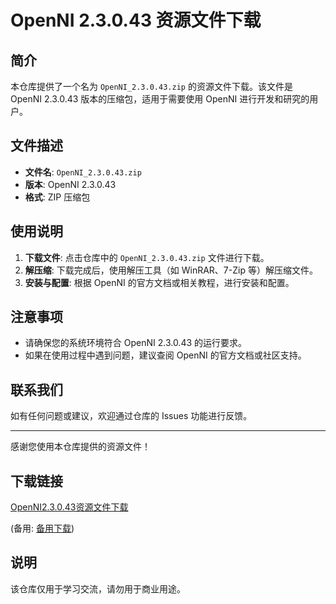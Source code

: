 # OpenNI 2.3.0.43 资源文件下载

## 简介

本仓库提供了一个名为 `OpenNI_2.3.0.43.zip` 的资源文件下载。该文件是 OpenNI 2.3.0.43 版本的压缩包，适用于需要使用 OpenNI 进行开发和研究的用户。

## 文件描述

- **文件名**: `OpenNI_2.3.0.43.zip`
- **版本**: OpenNI 2.3.0.43
- **格式**: ZIP 压缩包

## 使用说明

1. **下载文件**: 点击仓库中的 `OpenNI_2.3.0.43.zip` 文件进行下载。
2. **解压缩**: 下载完成后，使用解压工具（如 WinRAR、7-Zip 等）解压缩文件。
3. **安装与配置**: 根据 OpenNI 的官方文档或相关教程，进行安装和配置。

## 注意事项

- 请确保您的系统环境符合 OpenNI 2.3.0.43 的运行要求。
- 如果在使用过程中遇到问题，建议查阅 OpenNI 的官方文档或社区支持。

## 联系我们

如有任何问题或建议，欢迎通过仓库的 Issues 功能进行反馈。

---

感谢您使用本仓库提供的资源文件！

## 下载链接
[OpenNI2.3.0.43资源文件下载](https://pan.quark.cn/s/7fcb50958b66) 

(备用: [备用下载](https://pan.baidu.com/s/1neJznhCrceL087DhEVHYhA?pwd=1234))

## 说明

该仓库仅用于学习交流，请勿用于商业用途。
